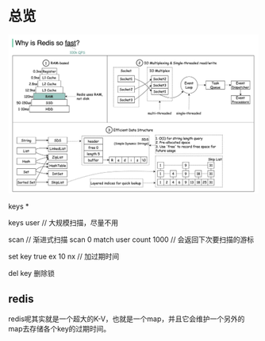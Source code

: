 # 总览
![image](../redis_basic.png)

keys *

keys user // 大规模扫描，尽量不用

scan // 渐进式扫描
scan 0 match user count 1000 // 会返回下次要扫描的游标

set key true ex 10 nx // 加过期时间

del key 删除锁

## redis
redis呢其实就是一个超大的K-V，也就是一个map，并且它会维护一个另外的map去存储各个key的过期时间。

